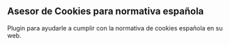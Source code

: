 Asesor de Cookies para normativa española
-------------------------------------------------

Plugin para ayudarle a cumplir con la normativa de cookies española en su web.
